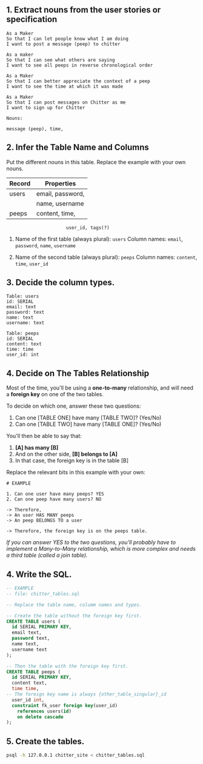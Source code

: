## 1. Extract nouns from the user stories or specification

```
As a Maker
So that I can let people know what I am doing  
I want to post a message (peep) to chitter

As a maker
So that I can see what others are saying  
I want to see all peeps in reverse chronological order

As a Maker
So that I can better appreciate the context of a peep
I want to see the time at which it was made

As a Maker
So that I can post messages on Chitter as me
I want to sign up for Chitter
```

```
Nouns:

message (peep), time, 
```

## 2. Infer the Table Name and Columns

Put the different nouns in this table. Replace the example with your own nouns.

| Record                | Properties          |
| --------------------- | ------------------  |
| users                 | email, password,
|                       | name, username
| peeps                 | content, time,
                          user_id, tags(?)

1. Name of the first table (always plural): `users` 
    Column names: `email`, `password`, `name`, `username`

2. Name of the second table (always plural): `peeps` 
    Column names: `content`, `time`, `user_id`


## 3. Decide the column types.
```
Table: users
id: SERIAL
email: text
password: text
name: text
username: text

Table: peeps
id: SERIAL
content: text
time: time
user_id: int

```

## 4. Decide on The Tables Relationship

Most of the time, you'll be using a **one-to-many** relationship, and will need a **foreign key** on one of the two tables.

To decide on which one, answer these two questions:

1. Can one [TABLE ONE] have many [TABLE TWO]? (Yes/No)
2. Can one [TABLE TWO] have many [TABLE ONE]? (Yes/No)

You'll then be able to say that:

1. **[A] has many [B]**
2. And on the other side, **[B] belongs to [A]**
3. In that case, the foreign key is in the table [B]

Replace the relevant bits in this example with your own:

```
# EXAMPLE

1. Can one user have many peeps? YES
2. Can one peep have many users? NO

-> Therefore,
-> An user HAS MANY peeps
-> An peep BELONGS TO a user

-> Therefore, the foreign key is on the peeps table.
```

*If you can answer YES to the two questions, you'll probably have to implement a Many-to-Many relationship, which is more complex and needs a third table (called a join table).*

## 4. Write the SQL.

```sql
-- EXAMPLE
-- file: chitter_tables.sql

-- Replace the table name, columm names and types.

-- Create the table without the foreign key first.
CREATE TABLE users (
  id SERIAL PRIMARY KEY,
  email text,
  password text,
  name text,
  username text
);

-- Then the table with the foreign key first.
CREATE TABLE peeps (
  id SERIAL PRIMARY KEY,
  content text,
  time time,
-- The foreign key name is always {other_table_singular}_id
  user_id int,
  constraint fk_user foreign key(user_id)
    references users(id)
    on delete cascade
);

```

## 5. Create the tables.

```bash
psql -h 127.0.0.1 chitter_site < chitter_tables.sql
```
